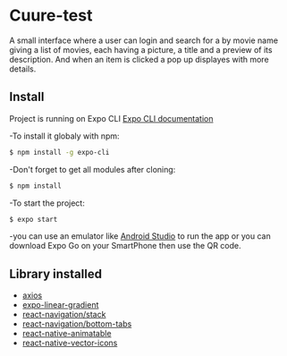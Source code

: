 # Cuure-test
A small interface where a user can login and search for a by movie name
giving a list of movies, each having a picture, a title and a preview of its description. And
when an item is clicked a pop up displayes with more details.

## Install
Project is running on Expo CLI [Expo CLI documentation](https://docs.expo.io/workflow/expo-cli/)

-To install it globaly with npm:
```bash
$ npm install -g expo-cli
```
-Don't forget to get all modules after cloning:
```bash
$ npm install
```
-To start the project:
```bash
$ expo start
```
-you can use an emulator like [Android Studio](https://developer.android.com/studio?hl=fr&gclid=Cj0KCQjw_dWGBhDAARIsAMcYuJzSovQUMaKvzzyj5RGep02BK4sZNquPNdM7-vQApyo1TW7hJvsjNbEaAhBDEALw_wcB&gclsrc=aw.ds) to run the app or you can download Expo Go on your SmartPhone then use the QR code.

## Library installed
- [axios](https://github.com/axios/axios)
- [expo-linear-gradient](https://docs.expo.io/versions/latest/sdk/linear-gradient/)
- [react-navigation/stack](https://reactnavigation.org/docs/stack-navigator/)
- [react-navigation/bottom-tabs](https://reactnavigation.org/docs/bottom-tab-navigator/)
- [react-native-animatable](https://github.com/oblador/react-native-animatable)
- [react-native-vector-icons](https://github.com/oblador/react-native-vector-icons)
